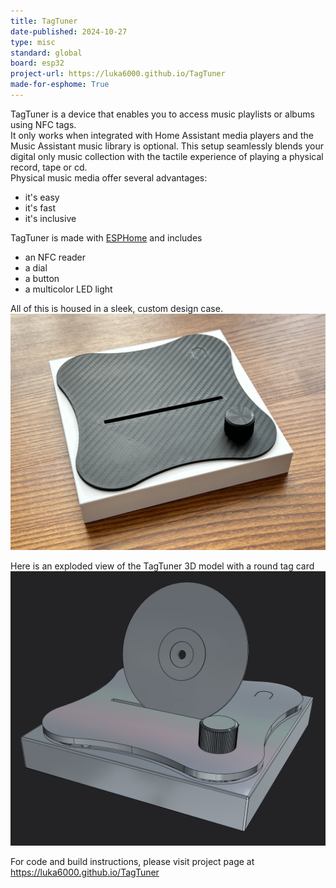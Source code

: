 ```yaml
---
title: TagTuner
date-published: 2024-10-27
type: misc
standard: global
board: esp32
project-url: https://luka6000.github.io/TagTuner
made-for-esphome: True
---
```


TagTuner is a device that enables you to access music playlists or albums using NFC tags.\
It only works when integrated with Home Assistant media players and the Music Assistant music library is optional. This
setup seamlessly blends your digital only music collection with the tactile experience of playing a physical record,
tape or cd.\
Physical music media offer several advantages:

- it's easy
- it's fast
- it's inclusive

TagTuner is made with [ESPHome](https://www.esphome.io) and includes

- an NFC reader
- a dial
- a button
- a multicolor LED light

All of this is housed in a sleek, custom design case.
![TagTuner](2410tagtuner.jpg)

Here is an exploded view of the TagTuner 3D model with a round tag card \
![3d model](2410tagtuner3dmodel.png)

For code and build instructions, please visit project page at <https://luka6000.github.io/TagTuner>
